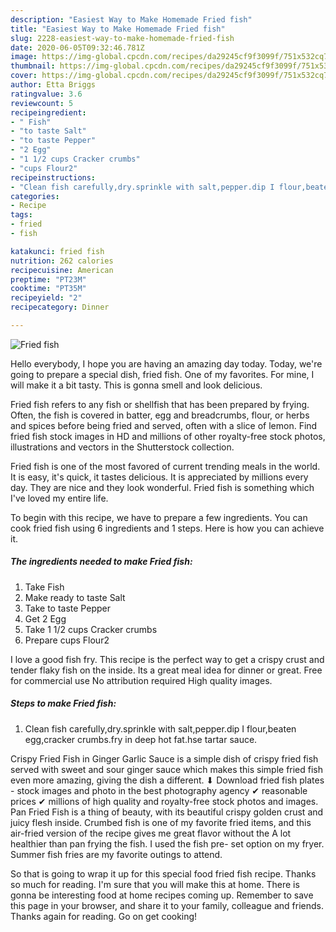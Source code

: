```yaml
---
description: "Easiest Way to Make Homemade Fried fish"
title: "Easiest Way to Make Homemade Fried fish"
slug: 2228-easiest-way-to-make-homemade-fried-fish
date: 2020-06-05T09:32:46.781Z
image: https://img-global.cpcdn.com/recipes/da29245cf9f3099f/751x532cq70/fried-fish-recipe-main-photo.jpg
thumbnail: https://img-global.cpcdn.com/recipes/da29245cf9f3099f/751x532cq70/fried-fish-recipe-main-photo.jpg
cover: https://img-global.cpcdn.com/recipes/da29245cf9f3099f/751x532cq70/fried-fish-recipe-main-photo.jpg
author: Etta Briggs
ratingvalue: 3.6
reviewcount: 5
recipeingredient:
- " Fish"
- "to taste Salt"
- "to taste Pepper"
- "2 Egg"
- "1 1/2 cups Cracker crumbs"
- "cups Flour2"
recipeinstructions:
- "Clean fish carefully,dry.sprinkle with salt,pepper.dip I flour,beaten egg,cracker crumbs.fry in deep hot fat.hse tartar sauce."
categories:
- Recipe
tags:
- fried
- fish

katakunci: fried fish 
nutrition: 262 calories
recipecuisine: American
preptime: "PT23M"
cooktime: "PT35M"
recipeyield: "2"
recipecategory: Dinner

---
```



![Fried fish](https://img-global.cpcdn.com/recipes/da29245cf9f3099f/751x532cq70/fried-fish-recipe-main-photo.jpg)

Hello everybody, I hope you are having an amazing day today. Today, we're going to prepare a special dish, fried fish. One of my favorites. For mine, I will make it a bit tasty. This is gonna smell and look delicious.

Fried fish refers to any fish or shellfish that has been prepared by frying. Often, the fish is covered in batter, egg and breadcrumbs, flour, or herbs and spices before being fried and served, often with a slice of lemon. Find fried fish stock images in HD and millions of other royalty-free stock photos, illustrations and vectors in the Shutterstock collection.

Fried fish is one of the most favored of current trending meals in the world. It is easy, it's quick, it tastes delicious. It is appreciated by millions every day. They are nice and they look wonderful. Fried fish is something which I've loved my entire life.


To begin with this recipe, we have to prepare a few ingredients. You can cook fried fish using 6 ingredients and 1 steps. Here is how you can achieve it.

<!--inarticleads1-->

##### The ingredients needed to make Fried fish:

1. Take  Fish
1. Make ready to taste Salt
1. Take to taste Pepper
1. Get 2 Egg
1. Take 1 1/2 cups Cracker crumbs
1. Prepare cups Flour2


I love a good fish fry. This recipe is the perfect way to get a crispy crust and tender flaky fish on the inside. Its a great meal idea for dinner or great. Free for commercial use No attribution required High quality images. 

<!--inarticleads2-->

##### Steps to make Fried fish:

1. Clean fish carefully,dry.sprinkle with salt,pepper.dip I flour,beaten egg,cracker crumbs.fry in deep hot fat.hse tartar sauce.


Crispy Fried Fish in Ginger Garlic Sauce is a simple dish of crispy fried fish served with sweet and sour ginger sauce which makes this simple fried fish even more amazing, giving the dish a different. ⬇ Download fried fish plates - stock images and photo in the best photography agency ✔ reasonable prices ✔ millions of high quality and royalty-free stock photos and images. Pan Fried Fish is a thing of beauty, with its beautiful crispy golden crust and juicy flesh inside. Crumbed fish is one of my favorite fried items, and this air-fried version of the recipe gives me great flavor without the A lot healthier than pan frying the fish. I used the fish pre- set option on my fryer. Summer fish fries are my favorite outings to attend. 

So that is going to wrap it up for this special food fried fish recipe. Thanks so much for reading. I'm sure that you will make this at home. There is gonna be interesting food at home recipes coming up. Remember to save this page in your browser, and share it to your family, colleague and friends. Thanks again for reading. Go on get cooking!
